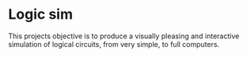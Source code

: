 # Logic sim

This projects objective is to produce a visually pleasing and interactive simulation of logical circuits, from very simple, to full computers.
